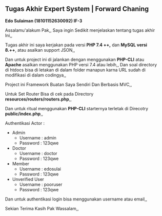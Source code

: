## Tugas Akhir Expert System | Forward Chaning

****Edo Sulaiman (18101152630092)** IF-3**

Assalamu'alakum Pak,,
Saya ingin Sedikit menjelaskan tentang tugas akhir Ini,,

Tugas akhir ini saya kerjakan pada versi **PHP 7.4 ++,** dan **MySQL versi 8.++**, atau asalkan support JSON,,

Dan untuk project ini di jalankan dengan menggunakan **PHP-CLI** atau **Apache** asalkan menggunakan PHP versi 7.4 atau lebih,,
Dan soal directory di htdocs bisa di letakan di dalam folder manapun karna URL sudah di modifikasi di dalam codingya,,

Project ini Framework Buatan Saya Sendiri Dan Berbasis MVC,,

Untuk Set Router Bisa di cek pada Directory **resources/routers/routers.php**,,

Dan untuk ritual menggunakan **PHP-CLI** starternya terletak di Direcotry **public/index.php**,,

Authentikasi Actor :

* Admin
  * Username : admin
  * Password  : 123qwe
* Doctor
  * Username : doctor
  * Password  : 123qwe
* Member
  * Username : edosulai
  * Password  : 123qwe
* Unverified User
  * Username : pooruser
  * Password  : 123qwe

Dan untuk authentikasi login bisa menggunakan username atau email,,

Sekian Terima Kasih Pak Wassalam,,
